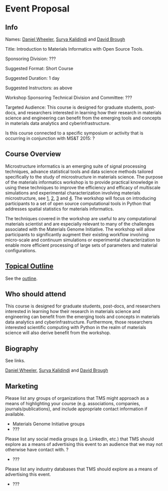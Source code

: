 # Event Proposal

## Info

Names: [Daniel Wheeler][wheeler], [Surya Kalidindi][kalidindi] and [David Brough][brough]

[wheeler]: http://wd15.github.io/about.html

[kalidindi]: http://www.me.gatech.edu/faculty/kalidindi

[brough]: http://davidbrough1.github.io

Title: Introduction to Materials Informatics with Open Source Tools.

Sponsoring Division: ???

Suggested Format: Short Course

Suggested Duration: 1 day

Suggested Instructors: as above

Workshop Sponsoring Technical Division and Committee: ???

Targeted Audience: This course is designed for graduate students,
post-docs, and researchers interested in learning how their research
in materials science and engineering can benefit from the emerging
tools and concepts in materials data analytics and
cyberinfrastructure.

Is this course connected to a specific symposium or activity that is
occurring in conjunction with MS&T 2015: ?

## Course Overview

Microstructure informatics is an emerging suite of signal processing
techniques, advance statistical tools and data science methods
tailored specifically to the study of microstructure in materials
science.  The purpose of the materials informatics workshop is to
provide practical knowledge in using these techniques to improve the
efficiency and efficacy of multiscale simulations and experimental
characterization involving materials microstructure, see [1], [2], [3]
and [4]. The workshop will focus on introducing participants to a set
of open source computational tools in Python that addresses spatial
statistics for materials informatics.

The techniques covered in the workshop are useful to any computational
materials scientist and are especially relevant to many of the
challenges associated with the Materials Genome Initiative. The
workshop will allow participants to significantly augment their
existing workflow involving micro-scale and continuum simulations or
experimental characterization to enable more efficient processing of
large sets of parameters and material configurations.

[1]: http://dx.doi.org/10.1016/j.actamat.2010.10.008

[2]: http://dx.doi.org/10.1016/j.actamat.2010.01.007

[3]: http://dx.doi.org/10.1007/s11837-011-0057-7

[4]: http://www.pymks.org

## [Topical Outline](OUTLINE.md)

See the [outline](OUTLINE.md).

## Who should attend

This course is designed for graduate students, post-docs, and
researchers interested in learning how their research in materials
science and engineering can benefit from the emerging tools and
concepts in materials data analytics and
cyberinfrastructure. Furthermore, those researchers interested
scientific computing with Python in the realm of materials science
will also derive benefit from the workshop.

## Biography

See links.

[Daniel Wheeler][wheeler], [Surya Kalidindi][kalidindi] and [David Brough][brough]

## Marketing

Please list any groups of organizations that TMS might approach as a
means of highlighting your course (e.g. associations, companies,
journals/publications), and include appropriate contact information if
available.

 * Materials Genome Initiative groups
 * ???

Please list any social media groups (e.g. LinkedIn, etc.) that TMS
should explore as a means of advertising this event to an audience
that we may not otherwise have contact with. ?

 * ???

Please list any industry databases that TMS should explore as a means
of advertising this event.

 * ???
